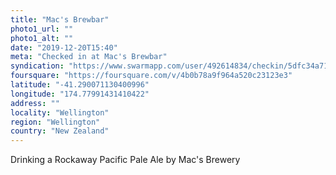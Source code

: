 ```yaml
---
title: "Mac's Brewbar"
photo1_url: ""
photo1_alt: ""
date: "2019-12-20T15:40"
meta: "Checked in at Mac's Brewbar"
syndication: "https://www.swarmapp.com/user/492614834/checkin/5dfc34a71701f30008fea6ff"
foursquare: "https://foursquare.com/v/4b0b78a9f964a520c23123e3"
latitude: "-41.290071130400996"
longitude: "174.77991431410422"
address: ""
locality: "Wellington"
region: "Wellington"
country: "New Zealand"
---
```

Drinking a Rockaway Pacific Pale Ale by Mac's Brewery
